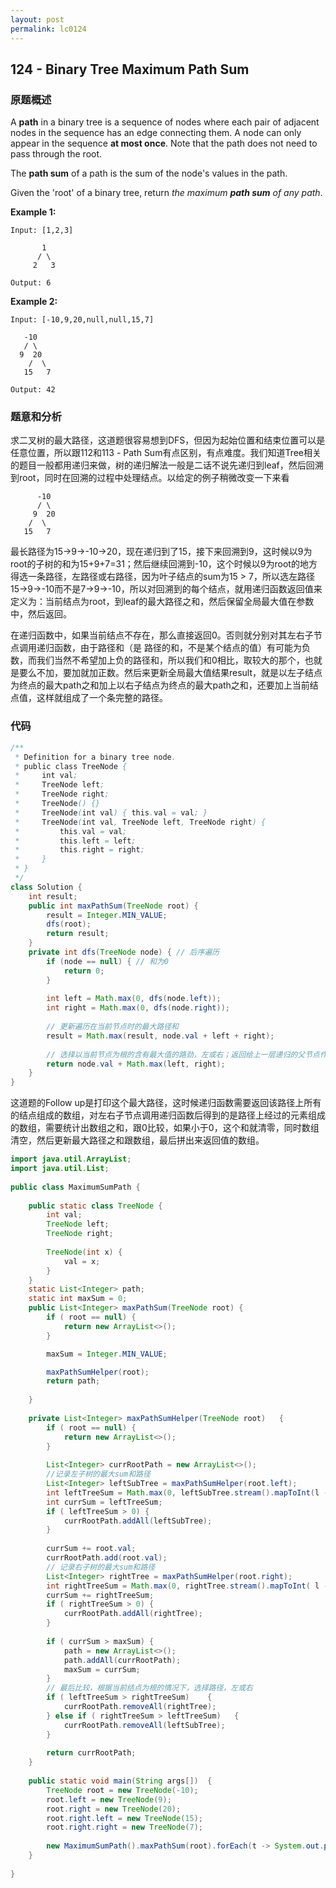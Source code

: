 ```yaml
---
layout: post
permalink: lc0124
---
```


## 124 - Binary Tree Maximum Path Sum

### 原题概述

A **path** in a binary tree is a sequence of nodes where each pair of adjacent nodes in the sequence has an edge connecting them. A node can only appear in the sequence **at most once**. Note that the path does not need to pass through the root.

The **path sum** of a path is the sum of the node's values in the path.

Given the 'root' of a binary tree, return _the maximum **path sum** of any path_.

**Example 1:**

```text
Input: [1,2,3]

       1
      / \
     2   3

Output: 6
```

**Example 2:**

```text
Input: [-10,9,20,null,null,15,7]

   -10
   / \
  9  20
    /  \
   15   7

Output: 42
```

### 题意和分析

求二叉树的最大路径，这道题很容易想到DFS，但因为起始位置和结束位置可以是任意位置，所以跟112和113 - Path Sum有点区别，有点难度。我们知道Tree相关的题目一般都用递归来做，树的递归解法一般是二话不说先递归到leaf，然后回溯到root，同时在回溯的过程中处理结点。以给定的例子稍微改变一下来看

```text
      -10
      / \
     9  20
    /  \
   15   7
```

最长路径为15-&gt;9-&gt;-10-&gt;20，现在递归到了15，接下来回溯到9，这时候以9为root的子树的和为15+9+7=31；然后继续回溯到-10，这个时候以9为root的地方得选一条路径，左路径或右路径，因为叶子结点的sum为15 &gt; 7，所以选左路径15-&gt;9-&gt;-10而不是7-&gt;9-&gt;-10，所以对回溯到的每个结点，就用递归函数返回值来定义为：当前结点为root，到leaf的最大路径之和，然后保留全局最大值在参数中，然后返回。

在递归函数中，如果当前结点不存在，那么直接返回0。否则就分别对其左右子节点调用递归函数，由于路径和（是 路径的和，不是某个结点的值）有可能为负数，而我们当然不希望加上负的路径和，所以我们和0相比，取较大的那个，也就是要么不加，要加就加正数。然后来更新全局最大值结果result，就是以左子结点为终点的最大path之和加上以右子结点为终点的最大path之和，还要加上当前结点值，这样就组成了一个条完整的路径。

### 代码

```java
/**
 * Definition for a binary tree node.
 * public class TreeNode {
 *     int val;
 *     TreeNode left;
 *     TreeNode right;
 *     TreeNode() {}
 *     TreeNode(int val) { this.val = val; }
 *     TreeNode(int val, TreeNode left, TreeNode right) {
 *         this.val = val;
 *         this.left = left;
 *         this.right = right;
 *     }
 * }
 */
class Solution {
    int result;
    public int maxPathSum(TreeNode root) {
        result = Integer.MIN_VALUE;
        dfs(root);
        return result;
    }
    private int dfs(TreeNode node) { // 后序遍历
        if (node == null) { // 和为0
            return 0;
        }
        
        int left = Math.max(0, dfs(node.left));
        int right = Math.max(0, dfs(node.right));
        
        // 更新遍历在当前节点时的最大路径和
        result = Math.max(result, node.val + left + right); 
        
        // 选择以当前节点为根的含有最大值的路劲，左或右；返回给上一层递归的父节点作为路径
        return node.val + Math.max(left, right); 
    }
}
```

这道题的Follow up是打印这个最大路径，这时候递归函数需要返回该路径上所有的结点组成的数组，对左右子节点调用递归函数后得到的是路径上经过的元素组成的数组，需要统计出数组之和，跟0比较，如果小于0，这个和就清零，同时数组清空，然后更新最大路径之和跟数组，最后拼出来返回值的数组。

```java
import java.util.ArrayList;
import java.util.List;
 
public class MaximumSumPath {
 
    public static class TreeNode {
        int val;
        TreeNode left;
        TreeNode right;
 
        TreeNode(int x) {
            val = x;
        }
    }
    static List<Integer> path;
    static int maxSum = 0;
    public List<Integer> maxPathSum(TreeNode root) {
        if ( root == null) {
            return new ArrayList<>();
        }

        maxSum = Integer.MIN_VALUE;

        maxPathSumHelper(root);
        return path;
 
    }
 
    private List<Integer> maxPathSumHelper(TreeNode root)   {
        if ( root == null) {
            return new ArrayList<>();
        }
 
        List<Integer> currRootPath = new ArrayList<>();
        //记录左子树的最大sum和路径
        List<Integer> leftSubTree = maxPathSumHelper(root.left);
        int leftTreeSum = Math.max(0, leftSubTree.stream().mapToInt(l -> l).sum());
        int currSum = leftTreeSum;
        if ( leftTreeSum > 0) {
            currRootPath.addAll(leftSubTree);
        }
            
        currSum += root.val;
        currRootPath.add(root.val);
        // 记录右子树的最大sum和路径
        List<Integer> rightTree = maxPathSumHelper(root.right);
        int rightTreeSum = Math.max(0, rightTree.stream().mapToInt( l -> l ).sum());
        currSum += rightTreeSum;
        if ( rightTreeSum > 0) {
            currRootPath.addAll(rightTree);
        }
            
        if ( currSum > maxSum) {
            path = new ArrayList<>();
            path.addAll(currRootPath);
            maxSum = currSum;
        }
        // 最后比较，根据当前结点为根的情况下，选择路径，左或右
        if ( leftTreeSum > rightTreeSum)    {
            currRootPath.removeAll(rightTree);
        } else if ( rightTreeSum > leftTreeSum)   {
            currRootPath.removeAll(leftSubTree);
        }
 
        return currRootPath;
    }
 
    public static void main(String args[])  {
        TreeNode root = new TreeNode(-10);
        root.left = new TreeNode(9);
        root.right = new TreeNode(20);
        root.right.left = new TreeNode(15);
        root.right.right = new TreeNode(7);
 
        new MaximumSumPath().maxPathSum(root).forEach(t -> System.out.print( t  + " "));
    }
 
}

```